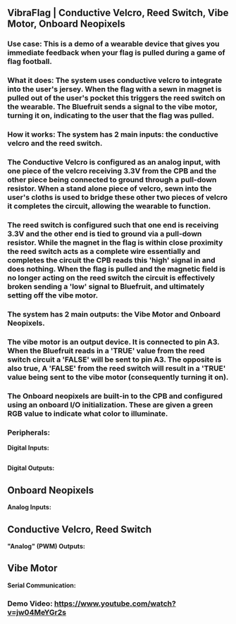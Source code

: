## VibraFlag | Conductive Velcro, Reed Switch, Vibe Motor, Onboard Neopixels

### Use case: This is a demo of a wearable device that gives you immediate feedback when your flag is pulled during a game of flag football.



### What it does: The system uses conductive velcro to integrate into the user's jersey. When the flag with a sewn in magnet is pulled out of the user's pocket this triggers the reed switch on the wearable. The Bluefruit  sends a signal to the vibe motor, turning it on, indicating to the user that the flag was pulled.



### How it works: The system has 2 main inputs: the conductive velcro and the reed switch.

### The Conductive Velcro is configured as an analog input, with one piece of the velcro receiving 3.3V from the CPB and the other piece being connected to ground through a pull-down resistor. When a stand alone piece of velcro, sewn into the user's cloths is used to bridge these other two pieces of velcro it completes the circuit, allowing the wearable to function. 

### The reed switch is configured such that one end is receiving 3.3V and the other end is tied to ground via a pull-down resistor. While the magnet in the flag is within close proximity the reed switch acts as a complete wire essentially and completes the circuit the CPB reads this 'high' signal in and does nothing. When the flag is pulled and the magnetic field is no longer acting on the reed switch the circuit is effectively broken sending a 'low' signal to Bluefruit, and ultimately setting off the vibe motor.

### The system has 2 main outputs: the Vibe Motor and Onboard Neopixels.

### The vibe motor is an output device. It is connected to pin A3. When the Bluefruit reads in a 'TRUE' value from the reed switch circuit a 'FALSE' will be sent to pin A3. The opposite is also true, A 'FALSE' from the reed switch will result in a 'TRUE' value being sent to the vibe motor (consequently turning it on).

### The Onboard neopixels are built-in to the CPB and configured using an onboard I/O initialization. These are given a green  RGB value to indicate what color to illuminate.


### Peripherals:

**Digital Inputs:**
## 
**Digital Outputs:**
## Onboard Neopixels
**Analog Inputs:**
## Conductive Velcro, Reed Switch
**"Analog" (PWM) Outputs:**
## Vibe Motor

**Serial Communication:**

### Demo Video: https://www.youtube.com/watch?v=jw04MeYGr2s
